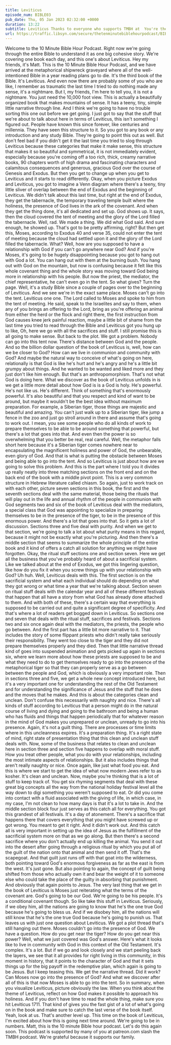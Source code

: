 ```yaml
---
title: Leviticus
episode_num: BIBLE03
pub_date: Thu, 05 Jan 2023 02:32:00 +0000
duration: 13:22
subtitle: Leviticus Thanks to everyone who supports TMBH at  You're the reason we can all do this together!  Music written and performed by 
url: https://traffic.libsyn.com/secure/thetenminutebiblehourpodcast/BIBLE03_-_Leviticus.mp3
---
```


 Welcome to the 10 Minute Bible Hour Podcast. Right now we're going through the entire Bible to understand it as one big cohesive story. We're covering one book each day, and this one's about Leviticus. Hey my friends, it's Matt. This is the 10 Minute Bible Hour Podcast, and we have arrived at the metaphorical shipwreck graveyard where all of the well-intentioned Bible in a year reading plans go to die. It's the third book of the Bible. It's Leviticus. And even now there are probably some of you who are like, I remember as traumatic the last time I tried to do nothing made any sense, it's a nightmare. But I, my friends, I'm here to tell you, it is not a nightmare. You just need the 10,000 foot view. This is actually a beautifully organized book that makes mountains of sense. It has a teeny, tiny, simple little narrative through line. And I think we're going to have no trouble sorting this one out before we get going. I just got to say that the stuff that we're about to talk about here in terms of Leviticus, this isn't something I figured out. People have known this since forever, like centuries and millennia. They have seen this structure to it. So you got to any book or any introduction and any study Bible. They're going to point this out as well. But don't feel bad if you didn't get it the last time you tried to slog through Leviticus because these categories that make it make sense, this structure that makes it so beautiful and symmetrical, it is not immediately evident, especially because you're coming off a too rich, thick, creamy narrative books, 90 chapters worth of high drama and fascinating characters and calamitous consequences and generous, gracious God over the course of Genesis and Exodus. But then you get to change up when you get to Leviticus and it starts to read differently. Okay, when you picture Exodus and Leviticus, you got to imagine a Venn diagram where there's a teeny, tiny little sliver of overlap between the end of Exodus and the beginning of Leviticus. We didn't talk about this last time, but right at the end of Exodus, they get the tabernacle, the temporary traveling temple built where the holiness, the presence of God lives in the ark of the covenant. And when they get the thing done, it's all dedicated and set up. God shows up. It says, then the cloud covered the tent of meeting and the glory of the Lord filled the tabernacle. Well, rad. We made a thing. We did what God said. And sure enough, he showed up. That's got to be pretty affirming, right? But then get this, Moses, according to Exodus 40 and verse 35, could not enter the tent of meeting because the cloud had settled upon it and the glory of the Lord filled the tabernacle. What? Well, how are you supposed to have a relationship with God if you can't go anywhere near God? And if you're Moses, it's going to be hugely disappointing because you got to hang out with God a lot. You can hang out with them at the burning bush. You hang out with God on the mountain, but now is confusing because it felt like this whole covenant thing and the whole story was moving toward God being more in relationship with his people. But now the priest, the mediator, the chief representative, he can't even go in the tent. So what gives? Turn the page. Well, it's a study Bible since a couple of pages over to the beginning of Leviticus. And we see we're in the exact same place. Moses can't go into the tent. Leviticus one one. The Lord called to Moses and spoke to him from the tent of meeting. He said, speak to the Israelites and say to them, when any of you brings an offering to the Lord, bring as you're offering an animal from either the herd or the flock and right there, the first instruction from God causes knee jerk painful reaction, maybe a little bit of shame from the last time you tried to read through the Bible and Leviticus got you hung up to like, Oh, here we go with all the sacrifices and stuff. I still promise this is all going to make sense. But back to the plot. We got a problem. Nobody can go into this tent now. There's distance between God and the people. And so the billion dollar question of the book of Leviticus is, well, how can we be closer to God? How can we live in communion and community with God? And maybe the natural way to conceive of what's going on here, relationally is that God is like he's hurt and he's angry and he's a little bit grumpy about things. And he wanted to be wanted and liked more and they just don't like him enough. But that's an anthropomorphism. That's not what God is doing here. What we discover as the book of Leviticus unfolds in is we get a little more detail about how God is is a God is holy. He's powerful. He's not like us. He's different. Think of something that's enormously powerful. It's also beautiful and that you respect and kind of want to be around, but maybe it wouldn't be the best idea without maximum preparation. For example, a Siberian tiger, those things are majestic and beautiful and amazing. You can't just walk up to a Siberian tiger, like jump a fence in the zoo and just go stroll around in there and assume that's going to work out. I mean, you see some people who do all kinds of work to prepare themselves to be able to be around something that powerful, but there's a lot that goes into that. And even then the power is so overwhelming that you better be real, real careful. Well, the metaphor falls short here because it's a Siberian tiger comes nowhere near to encapsulating the magnificent holiness and power of God, the unbearable, even glory of God. And that is what is putting the obstacle between Moses and being able to go into the tent. And so Leviticus is just about how are we going to solve this problem. And this is the part where I told you it divides up really neatly into three matching sections on the front end and on the back end of the book with a middle pivot point. This is a very common structure in Hebrew literature called chiasm. So again, just to work track on with each other, picture seven sections in this book, the first and the seventh sections deal with the same material, those being the rituals that will play out in the life and annual rhythm of the people in communion with God segments two and six of the book of Leviticus deal with the mediators, a special class that God was appointing to specialize in preparing themselves to be in the presence of the tiger, to be in the presence of this enormous power. And there's a lot that goes into that. So it gets a lot of discussion. Sections three and five deal with purity. And when we get to that section, we're going to talk a lot about what purity means in this regard, because it might not be exactly what you're picturing. And then there's a middle section that seems to summarize the whole principle of the entire book and it kind of offers a catch all solution for anything we might have forgotten. Okay, the ritual stuff sections one and section seven. Here we get all the business that you've probably heard of about a sacrificial system. Like we talked about at the end of Exodus, we got this lingering question, like how do you fix it when you screw things up with your relationship with God? Uh huh. Well, Leviticus deals with this. The first section is on the sacrificial system and what each individual should do depending on what they got wrong or what time a year that we're talking about. Section seven on ritual stuff deals with the calendar year and all of these different festivals that happen that all have a story from what God has already done attached to them. And with both of these, there's a certain way that everything is supposed to be carried out and quite a significant degree of specificity. And that's where a lot of readers get bogged down in Leviticus. So sections one and seven that deals with the ritual stuff, sacrifices and festivals. Sections two and six once again deal with the mediators, the priests, the people who go between. And the first part has a little bit more narrative to it. That includes the story of some flippant priests who didn't really take seriously their responsibility. They went too close to the tiger and they did not prepare themselves properly and they died. Then that little narrative thread kind of goes into suspended animation and gets picked up again in sections six, where we learn more about how these priests are supposed to be and what they need to do to get themselves ready to go into the presence of the metaphorical tiger so that they can properly serve as a go between between the people and God, which is obviously a very important role. Then in sections three and five, we get a whole new concept introduced here, but it's a very important one for understanding the rest of the Old Testament and for understanding the significance of Jesus and the stuff that he does and the moves that he makes. And this is about the categories clean and unclean. Don't confuse this necessarily with naughty and nice. There's all kinds of stuff according to Leviticus that a person might do in the natural course of living and dying and going to the bathroom and being a human who has fluids and things that happen periodically that for whatever reason in the mind of God makes you unprepared or unclean, unready to go into his presence. Again, it's not a guilt thing. There are processes or time limits where in this uncleanness expires. It's a preparation thing. It's a right state of mind, right state of presentation thing that this clean and unclean stuff deals with. Now, some of the business that relates to clean and unclean here in section three and section five happens to overlap with moral stuff. How you treat other people, what you do with your relationships, including the most intimate aspects of relationships. But it also includes things that aren't really naughty or nice. Once again, like just what food you eat. And this is where we start to get the idea of what now modern Jews refer to as kosher. It's clean and unclean. Now, maybe you're thinking that is a lot of stuff to keep track of. You get six rhyming segments that deal with these great big concepts all the way from the national holiday festival level all the way down to digi something you weren't supposed to eat. Or did you come into contact with a fluid associated with the giving of life, in which case, in my case, I'm not clean to how many days is that it's a lot to take in. And the middle section block four just serves as this catch all for everything. You got this grandest of all festivals. It's a day of atonement. There's a sacrifice that happens there that covers everything that you might have screwed up or got wrong. You meant to get it right. And it didn't work out. And this catch all is very important in setting up the idea of Jesus as the fulfillment of the sacrificial system more on that as we go along. But then there's a second sacrifice where you don't actually end up killing the animal. You send it out into the desert after going through a religious ritual by which you put all of the guilt of the nation onto that animal and then send it off. That's the scapegoat. And that guilt just runs off with that goat into the wilderness, both pointing toward God's enormous forgiveness as far as the east is from the west. It's just gone. But also pointing to again, the concept of guilt being shifted from those who actually own it and bear the weight of it to someone else who could take the place of the guilty in absorbing that punishment. And obviously that again points to Jesus. The very last thing that we get in the book of Leviticus is Moses just reiterating what the terms of the covenant are. God's going to be our God. We're going to be his people. It's a conditional covenant though. So like take this stuff in Leviticus. Seriously, if we obey him, all the nations are going to know that he's the one true God because he's going to bless us. And if we disobey him, all the nations will still know that he's the one true God because he's going to punish us. That leaves us with just one question about Leviticus. We got a plot thread that's still hanging out there. Moses couldn't go into the presence of God. We have a question. How do you get near the tiger? How do you get near this power? Well, what we just covered was God's answer. Here's what it looks like to live in community with God in this context of the Old Testament. It's complex. It's a lot. But if we go and look closely and we start peeling back the layers, we see that it all provides for right living in this community, in this moment in history, that it points to the character of God and that it sets things up for the big payoff in the redemptive plan, which again is going to be Jesus. But I keep teasing this. We get the narrative thread. Did it work? Can Moses now go into the presence of God? And what we discover after all of this is that now Moses is able to go into the tent. So in summary, when you visualize Leviticus, picture obviously the law. When you think about the theme of Leviticus, reflect on how God makes it possible to approach his holiness. And if you don't have time to read the whole thing, make sure you hit Leviticus 1711. That kind of gives you the fast gist of a lot of what's going on in the book and make sure to catch the last verse of the book itself. Yeah, look at us. That's another level up. This time on the book of Leviticus, I'm excited about how this is going next time around. We're going to be in numbers. Matt, this is the 10 minute Bible hour podcast. Let's do this again soon. This podcast is supported by many of you at patreon.com slash the TMBH podcast. We're grateful because it supports our family.